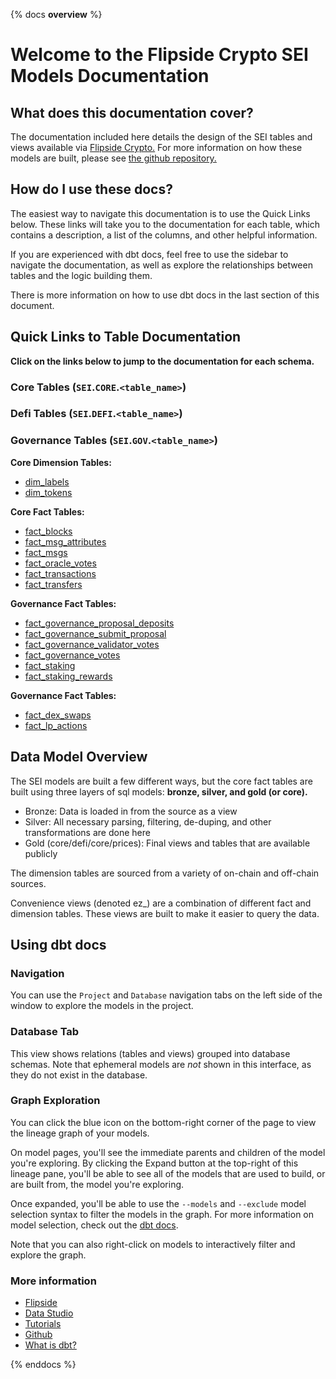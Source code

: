 {% docs __overview__ %}

# Welcome to the Flipside Crypto SEI Models Documentation

## **What does this documentation cover?**
The documentation included here details the design of the SEI
 tables and views available via [Flipside Crypto.](https://flipsidecrypto.xyz/) For more information on how these models are built, please see [the github repository.](https://github.com/flipsideCrypto/sei-models/)

## **How do I use these docs?**
The easiest way to navigate this documentation is to use the Quick Links below. These links will take you to the documentation for each table, which contains a description, a list of the columns, and other helpful information.

If you are experienced with dbt docs, feel free to use the sidebar to navigate the documentation, as well as explore the relationships between tables and the logic building them.

There is more information on how to use dbt docs in the last section of this document.

## **Quick Links to Table Documentation**

**Click on the links below to jump to the documentation for each schema.**

### Core Tables (`SEI`.`CORE`.`<table_name>`)
### Defi Tables (`SEI`.`DEFI`.`<table_name>`)
### Governance Tables (`SEI`.`GOV`.`<table_name>`)

**Core Dimension Tables:**
- [dim_labels](#!/model/model.sei.core__dim_labels)
- [dim_tokens](#!/model/model.sei.core__dim_tokens)


**Core Fact Tables:**
- [fact_blocks](#!/model/model.sei.core__fact_blocks)
- [fact_msg_attributes](#!/model/model.sei.core__fact_msg_attributes)
- [fact_msgs](#!/model/model.sei.core__fact_msgs)
- [fact_oracle_votes](#!/model/model.sei.core__fact_oracle_votes)
- [fact_transactions](#!/model/model.sei.core__fact_transactions)
- [fact_transfers](#!/model/model.sei.core__fact_transfers)

**Governance Fact  Tables:**
- [fact_governance_proposal_deposits](#!/model/model.sei.gov__fact_governance_proposal_deposits)
- [fact_governance_submit_proposal](#!/model/model.sei.gov__fact_governance_submit_proposal)
- [fact_governance_validator_votes](#!/model/model.sei.gov__fact_governance_validator_votes)
- [fact_governance_votes](#!/model/model.sei.gov__fact_governance_votes)
- [fact_staking](#!/model/model.sei.gov__fact_staking)
- [fact_staking_rewards](#!/model/model.sei.gov__fact_staking_rewards)

**Governance Fact  Tables:**
- [fact_dex_swaps](#!/model/model.sei.defi__fact_dex_swaps)
- [fact_lp_actions](#!/model/model.sei.defi__fact_lp_actions)


## **Data Model Overview**

The SEI
 models are built a few different ways, but the core fact tables are built using three layers of sql models: **bronze, silver, and gold (or core).**

- Bronze: Data is loaded in from the source as a view
- Silver: All necessary parsing, filtering, de-duping, and other transformations are done here
- Gold (core/defi/core/prices): Final views and tables that are available publicly

The dimension tables are sourced from a variety of on-chain and off-chain sources.

Convenience views (denoted ez_) are a combination of different fact and dimension tables. These views are built to make it easier to query the data.

## **Using dbt docs**
### Navigation

You can use the ```Project``` and ```Database``` navigation tabs on the left side of the window to explore the models in the project.

### Database Tab

This view shows relations (tables and views) grouped into database schemas. Note that ephemeral models are *not* shown in this interface, as they do not exist in the database.

### Graph Exploration

You can click the blue icon on the bottom-right corner of the page to view the lineage graph of your models.

On model pages, you'll see the immediate parents and children of the model you're exploring. By clicking the Expand button at the top-right of this lineage pane, you'll be able to see all of the models that are used to build, or are built from, the model you're exploring.

Once expanded, you'll be able to use the ```--models``` and ```--exclude``` model selection syntax to filter the models in the graph. For more information on model selection, check out the [dbt docs](https://docs.getdbt.com/docs/model-selection-syntax).

Note that you can also right-click on models to interactively filter and explore the graph.


### **More information**
- [Flipside](https://flipsidecrypto.xyz/)
- [Data Studio](https://flipsidecrypto.xyz/edit)
- [Tutorials](https://docs.flipsidecrypto.com/our-data/tutorials)
- [Github](https://github.com/FlipsideCrypto/sei-models)
- [What is dbt?](https://docs.getdbt.com/docs/introduction)

{% enddocs %}